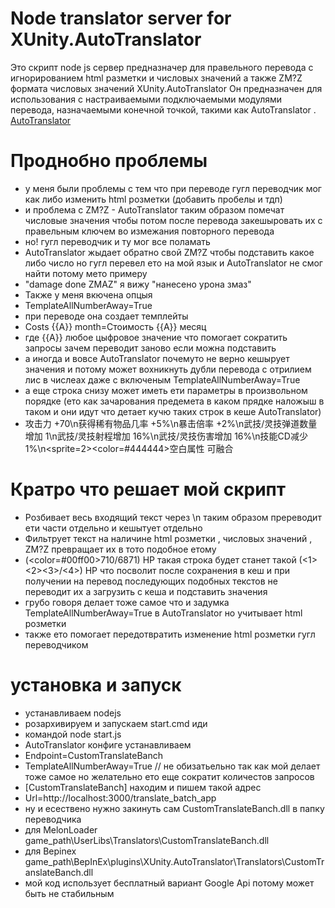 # Node translator server for XUnity.AutoTranslator
Это скрипт node js сервер предназначер для правельного перевода 
с игнорированием html разметки и числовых значений а также ZM?Z формата числовых значений XUnity.AutoTranslator
Он предназначен для использования с настраиваемыми подключаемыми модулями перевода, назначаемыми конечной точкой, такими как AutoTranslator .
[AutoTranslator](https://github.com/bbepis/XUnity.AutoTranslator)
# Проднобно проблемы 
* у меня были проблемы с тем что при переводе гугл переводчик мог как либо изменить html розметки (добавить пробелы и тдп)
* и проблема с ZM?Z - AutoTranslator таким образом помечат числовые значения чтобы потом после перевода закешыровать их с правельным ключем во измежания повторного перевода
* но! гугл переводчик и ту мог все поламать
* AutoTranslator жыдает обратно свой ZM?Z чтобы подставить какое либо число но гугл перевел ето на мой язык и AutoTranslator не смог найти потому мето примеру 
* "damage done ZMAZ" я вижу "нанесено урона змаз"
* Также у меня вкючена опцыя 
* TemplateAllNumberAway=True
* при переводе она создает темплейты 
* Costs {{A}} month=Стоимость {{A}} месяц
* где {{A}} любое цыфровое значение  что помогает сократить запросы зачем переводит заново если можна подставить 
* а иногда и вовсе AutoTranslator почемуто не верно кешырует значения и потому может вохникнуть дубли перевода с отрилием лис в числеах даже с включеным TemplateAllNumberAway=True
* а еще строка снизу может иметь ети параметры в произвольном порядке (ето как зачарования предемета в каком прядке наложыш в таком и они идут что детает кучю таких строк в кеше AutoTranslator)
* 攻击力 +70\n获得稀有物品几率 +5%\n暴击倍率 +2%\n武技/灵技弹道数量增加 1\n武技/灵技射程增加 16%\n武技/灵技伤害增加 16%\n技能CD减少 1%\n<sprite\=2><color\=#444444>空白属性 可融合</color>
# Кратро что решает мой скрипт 
* Розбивает весь входящий текст через \n таким образом пререводит ети части отдельно и кешытует отдельно
* Фильтрует текст на наличине html розметки , числовых значений , ZM?Z превращает их в тото подобное етому
* (<color\=#00ff00>710</color>/6871) HP  такая строка будет станет такой (<1><2><3>/<4>) HP что посволит после сохранения в кеш и при получении на перевод последующих подобных текстов не переводит их а загрузить с кеша и подставить значения
* грубо говоря делает тоже самое что и задумка TemplateAllNumberAway=True в AutoTranslator но учитывает html розметки
* также ето помогает передотвратить изменение html розметки гугл переводчиком
# установка и запуск
* устанавливаем nodejs
* розархивируем и запускаем start.cmd иди 
* командой node start.js
* AutoTranslator конфиге устанавливаем
* Endpoint=CustomTranslateBanch
* TemplateAllNumberAway=True // не обизатьельно так как мой делает тоже самое но желательно ето еще сократит количестов запросов 
* [CustomTranslateBanch]  находим и пишем такой адрес
* Url=http://localhost:3000/translate_batch_app
* ну и есествено нужно закинуть сам CustomTranslateBanch.dll в папку переводчика
* для MelonLoader game_path\UserLibs\Translators\CustomTranslateBanch.dll
* для Bepinex game_path\BepInEx\plugins\XUnity.AutoTranslator\Translators\CustomTranslateBanch.dll
* мой код использует бесплатный вариант Google Api потому может быть не стабильным
